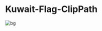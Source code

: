 # Kuwait-Flag-ClipPath

![bg](https://user-images.githubusercontent.com/56477695/165720830-1f04a88e-ace5-49b9-b467-e151e407520b.jpg)
